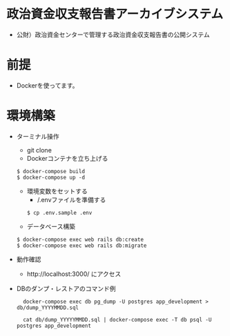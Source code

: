 
# 政治資金収支報告書アーカイブシステム
- 公財）政治資金センターで管理する政治資金収支報告書の公開システム

# 前提
- Dockerを使ってます。


# 環境構築
- ターミナル操作
  - git clone
  - Dockerコンテナを立ち上げる
  ```
  $ docker-compose build
  $ docker-compose up -d
  ```
  - 環境変数をセットする
    - /.envファイルを準備する
    ```
    $ cp .env.sample .env
    ```
  - データベース構築
  ```
  $ docker-compose exec web rails db:create
  $ docker-compose exec web rails db:migrate
  ```
- 動作確認
  - http://localhost:3000/ にアクセス

- DBのダンプ・レストアのコマンド例
  ```
    docker-compose exec db pg_dump -U postgres app_development > db/dump_YYYYMMDD.sql
  ```
  ```
    cat db/dump_YYYYYMMDD.sql | docker-compose exec -T db psql -U postgres app_development
  ```
